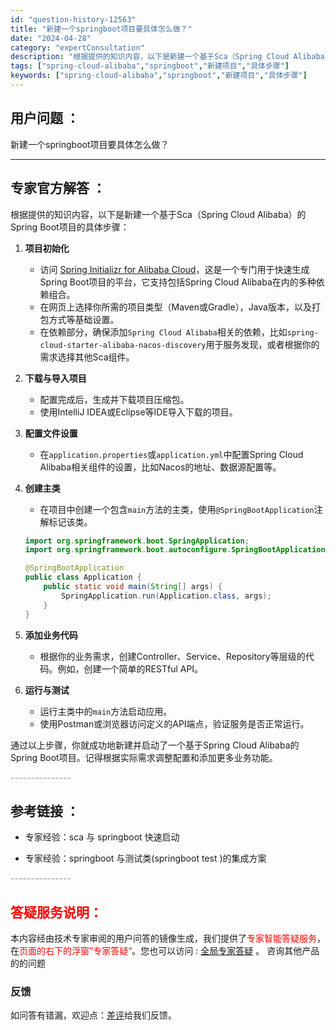 ```yaml
---
id: "question-history-12563"
title: "新建一个springboot项目要具体怎么做？"
date: "2024-04-28"
category: "expertConsultation"
description: "根据提供的知识内容，以下是新建一个基于Sca（Spring Cloud Alibaba）的Spring Boot项目的具体步骤：1. **项目初始化**   - 访问 [Spring Initializr for Alibaba Cloud](https://start.aliyun.com)，这是"
tags: ["spring-cloud-alibaba","springboot","新建项目","具体步骤"]
keywords: ["spring-cloud-alibaba","springboot","新建项目","具体步骤"]
---
```


## 用户问题 ： 
 新建一个springboot项目要具体怎么做？  

---------------
## 专家官方解答 ：

根据提供的知识内容，以下是新建一个基于Sca（Spring Cloud Alibaba）的Spring Boot项目的具体步骤：

1. **项目初始化**
   - 访问 [Spring Initializr for Alibaba Cloud](https://start.aliyun.com)，这是一个专门用于快速生成Spring Boot项目的平台，它支持包括Spring Cloud Alibaba在内的多种依赖组合。
   - 在网页上选择你所需的项目类型（Maven或Gradle），Java版本，以及打包方式等基础设置。
   - 在依赖部分，确保添加`Spring Cloud Alibaba`相关的依赖，比如`spring-cloud-starter-alibaba-nacos-discovery`用于服务发现，或者根据你的需求选择其他Sca组件。

2. **下载与导入项目**
   - 配置完成后，生成并下载项目压缩包。
   - 使用IntelliJ IDEA或Eclipse等IDE导入下载的项目。

3. **配置文件设置**
   - 在`application.properties`或`application.yml`中配置Spring Cloud Alibaba相关组件的设置，比如Nacos的地址、数据源配置等。

4. **创建主类**
   - 在项目中创建一个包含`main`方法的主类，使用`@SpringBootApplication`注解标记该类。
   ```java
   import org.springframework.boot.SpringApplication;
   import org.springframework.boot.autoconfigure.SpringBootApplication;

   @SpringBootApplication
   public class Application {
       public static void main(String[] args) {
           SpringApplication.run(Application.class, args);
       }
   }
   ```

5. **添加业务代码**
   - 根据你的业务需求，创建Controller、Service、Repository等层级的代码。例如，创建一个简单的RESTful API。

6. **运行与测试**
   - 运行主类中的`main`方法启动应用。
   - 使用Postman或浏览器访问定义的API端点，验证服务是否正常运行。

通过以上步骤，你就成功地新建并启动了一个基于Spring Cloud Alibaba的Spring Boot项目。记得根据实际需求调整配置和添加更多业务功能。


<font color="#949494">---------------</font> 


## 参考链接 ：

* 专家经验：sca 与 springboot 快速启动 
 
 * 专家经验：springboot 与测试类(springboot test )的集成方案 


 <font color="#949494">---------------</font> 
 


## <font color="#FF0000">答疑服务说明：</font> 

本内容经由技术专家审阅的用户问答的镜像生成，我们提供了<font color="#FF0000">专家智能答疑服务</font>，在<font color="#FF0000">页面的右下的浮窗”专家答疑“</font>。您也可以访问 : [全局专家答疑](https://answer.opensource.alibaba.com/docs/intro) 。 咨询其他产品的的问题

### 反馈
如问答有错漏，欢迎点：[差评](https://ai.nacos.io/user/feedbackByEnhancerGradePOJOID?enhancerGradePOJOId=12656)给我们反馈。
